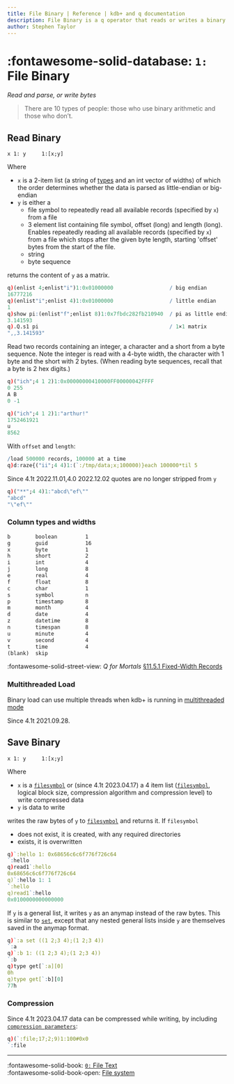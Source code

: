```yaml
---
title: File Binary | Reference | kdb+ and q documentation
description: File Binary is a q operator that reads or writes a binary file.
author: Stephen Taylor
---
```

# :fontawesome-solid-database: `1:` File Binary

_Read and parse, or write bytes_



> There are 10 types of people: those who use binary arithmetic and those who don’t. 


## Read Binary

```syntax
x 1: y     1:[x;y]
```

Where 

-   `x` is a 2-item list (a string of [types](#column-types-and-widths) and an int vector of widths) of which the order determines whether the data is parsed as little-endian or big-endian
-   `y` is either a
    -   file symbol to repeatedly read all available records (specified by `x`) from a file
    -   3 element list containing file symbol, offset (long) and length (long). Enables repeatedly reading all available records (specified by `x`) from a file which stops after the given byte length, starting 'offset' bytes from the start of the file.
    -   string
    -   byte sequence

returns the content of `y` as a matrix.

```q
q)(enlist 4;enlist"i")1:0x01000000                  / big endian
16777216
q)(enlist"i";enlist 4)1:0x01000000                  / little endian
1
q)show pi:(enlist"f";enlist 8)1:0x7fbdc282fb210940  / pi as little endian 64-bit float
3.141593
q).Q.s1 pi                                          / 1×1 matrix
",,3.141593"
```

Read two records containing an integer, a character and a short from a byte sequence. Note the integer is read with a 4-byte width, the character with 1 byte and the short with 2 bytes. (When reading byte sequences, recall that a byte is 2 hex digits.)

```q
q)("ich";4 1 2)1:0x00000000410000FF00000042FFFF
0 255
A B
0 -1

q)("ich";4 1 2)1:"arthur!"
1752461921
u
8562
```

With `offset` and `length`:

```q
/load 500000 records, 100000 at a time
q)d:raze{("ii";4 4)1:(`:/tmp/data;x;100000)}each 100000*til 5
```

Since 4.1t 2022.11.01,4.0 2022.12.02 quotes are no longer stripped from `y`

```q
q)("**";4 4)1:"abcd\"ef\""
"abcd"
"\"ef\""
```

### Column types and widths

```txt
b        boolean         1
g        guid            16
x        byte            1
h        short           2
i        int             4
j        long            8
e        real            4
f        float           8
c        char            1
s        symbol          n
p        timestamp       8
m        month           4
d        date            4
z        datetime        8
n        timespan        8
u        minute          4
v        second          4
t        time            4
(blank)  skip           
```

:fontawesome-solid-street-view:
_Q for Mortals_
[§11.5.1 Fixed-Width Records](/q4m3/11_IO/#1151-fixed-width-records)

### Multithreaded Load

Binary load can use multiple threads when kdb+ is running in [multithreaded mode](https://code.kx.com/q/basics/syscmds/#s-number-of-secondary-threads)

Since 4.1t 2021.09.28.


## Save Binary

```syntax
x 1: y     1:[x;y]
```

Where

-   `x` is a [`filesymbol`](../basics/glossary.md#file-symbol) or (since 4.1t 2023.04.17) a 4 item list ([`filesymbol`](../basics/glossary.md#file-symbol), logical block size, compression algorithm and compression level) to write compressed data
-   `y` is data to write

writes the raw bytes of `y` to [`filesymbol`](../basics/glossary.md#file-symbol) and returns it. If `filesymbol`

-   does not exist, it is created, with any required directories
-   exists, it is overwritten

```q
q)`:hello 1: 0x68656c6c6f776f726c64
`:hello
q)read1`:hello
0x68656c6c6f776f726c64
q)`:hello 1: 1
`:hello
q)read1`:hello
0x0100000000000000
```

If `y` is a general list, it writes `y` as an anymap instead of the raw bytes. This is similar to [`set`](get.md#set), except that any nested general lists inside `y` are themselves saved in the anymap format.

```q
q)`:a set ((1 2;3 4);(1 2;3 4))
`:a
q)`:b 1: ((1 2;3 4);(1 2;3 4))
`:b
q)type get[`:a][0]
0h
q)type get[`:b][0]
77h
```

### Compression

Since 4.1t 2023.04.17 data can be compressed while writing, by including [`compression parameters`](../kb/file-compression.md#compression-parameters):

```q
q)(`:file;17;2;9)1:100#0x0
`:file
```

----
:fontawesome-solid-book:
[`0:` File Text](file-text.md)
<br>
:fontawesome-solid-book-open:
[File system](../basics/files.md)
